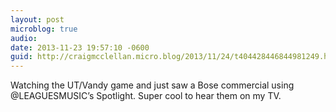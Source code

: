 ```yaml
---
layout: post
microblog: true
audio: 
date: 2013-11-23 19:57:10 -0600
guid: http://craigmcclellan.micro.blog/2013/11/24/t404428446844981249.html
---
```

Watching the UT/Vandy game and just saw a Bose commercial using @LEAGUESMUSIC’s Spotlight. Super cool to hear them on my TV.
